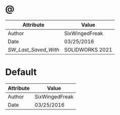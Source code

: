# @
| Attribute | Value |
| ---  | ---     |
| Author | SixWingedFreak |
| Date | 03/25/2016 |
| _SW_Last_Saved_With_ | SOLIDWORKS 2021 |
# Default
| Attribute | Value |
| ---  | ---     |
| Author | SixWingedFreak |
| Date | 03/25/2016 |
